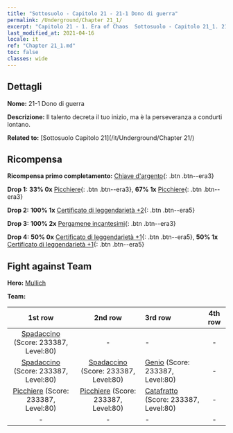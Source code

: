 ```yaml
---
title: "Sottosuolo - Capitolo 21 - 21-1 Dono di guerra"
permalink: /Underground/Chapter 21_1/
excerpt: "Capitolo 21 - 1. Era of Chaos  Sottosuolo - Capitolo 21_1. 21-1 Dono di guerra"
last_modified_at: 2021-04-16
locale: it
ref: "Chapter 21_1.md"
toc: false
classes: wide
---
```


## Dettagli

 **Nome:** 21-1 Dono di guerra

 **Descrizione:** Il talento decreta il tuo inizio, ma è la perseveranza a condurti lontano.

 **Related to:** [Sottosuolo Capitolo 21](/it/Underground/Chapter 21/)

## Ricompensa

 **Ricompensa primo completamento:** [Chiave d'argento](/it/Items/con_693/){: .btn .btn--era3}

 **Drop 1:** **33% 0x** [Picchiere](/it/Items/unt_190/){: .btn .btn--era3}, **67% 1x** [Picchiere](/it/Items/unt_190/){: .btn .btn--era3}

 **Drop 2:** **100% 1x** [Certificato di leggendarietà +2](/it/Items/mat_81/){: .btn .btn--era5}

 **Drop 3:** **100% 2x** [Pergamene incantesimi](/it/Items/con_694/){: .btn .btn--era3}

 **Drop 4:** **50% 0x** [Certificato di leggendarietà +1](/it/Items/mat_74/){: .btn .btn--era5}, **50% 1x** [Certificato di leggendarietà +1](/it/Items/mat_74/){: .btn .btn--era5}


## Fight against Team
 **Hero:** [Mullich](/it/heroes/Mullich/)

 **Team:**


  | 1st row | 2nd row | 3rd row | 4th row |
  |:----:|:----:|:----|:----:|
  | [Spadaccino](/it/units/Swordsman/) (Score: 233387, Level:80)  | - | - | - |
  | [Spadaccino](/it/units/Swordsman/) (Score: 233387, Level:80)  | [Spadaccino](/it/units/Swordsman/) (Score: 233387, Level:80)  | [Genio](/it/units/Genie/) (Score: 233387, Level:80)  | - |
  | [Picchiere](/it/units/Pikeman/) (Score: 233387, Level:80)  | [Picchiere](/it/units/Pikeman/) (Score: 233387, Level:80)  | [Catafratto](/it/units/Cavalier/) (Score: 233387, Level:80)  | - |
  | - | - | - | - |


